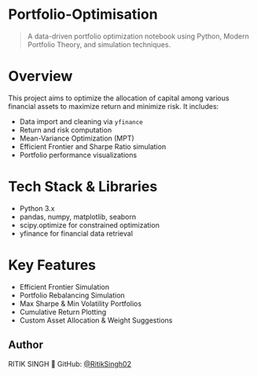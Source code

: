 

#  Portfolio-Optimisation

> A data-driven portfolio optimization notebook using Python, Modern Portfolio Theory, and simulation techniques.

# Overview

This project aims to optimize the allocation of capital among various financial assets to maximize return and minimize risk. It includes:
* Data import and cleaning via `yfinance`
* Return and risk computation
* Mean-Variance Optimization (MPT)
* Efficient Frontier and Sharpe Ratio simulation
* Portfolio performance visualizations

# Tech Stack & Libraries

* Python 3.x
* pandas, numpy, matplotlib, seaborn
* scipy.optimize for constrained optimization
* yfinance for financial data retrieval

# Key Features

*  Efficient Frontier Simulation
*  Portfolio Rebalancing Simulation
*  Max Sharpe & Min Volatility Portfolios
*  Cumulative Return Plotting
*  Custom Asset Allocation & Weight Suggestions

##  Author


RITIK SINGH
🔗 GitHub: [@RitikSingh02](https://github.com/RitikSingh02)
